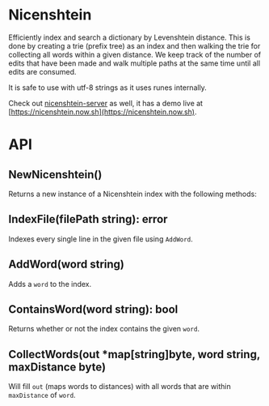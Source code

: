# Nicenshtein

Efficiently index and search a dictionary by Levenshtein distance. This is done by creating a trie (prefix tree) as an index and then walking the trie for collecting all words within a given distance. We keep track of the number of edits that have been made and walk multiple paths at the same time until all edits are consumed.

It is safe to use with utf-8 strings as it uses runes internally.

Check out [nicenshtein-server](https://github.com/Prinzhorn/nicenshtein-server) as well, it has a demo live at [https://nicenshtein.now.sh](https://nicenshtein.now.sh).

# API

## NewNicenshtein()

Returns a new instance of a Nicenshtein index with the following methods:

## IndexFile(filePath string): error

Indexes every single line in the given file using `AddWord`.

## AddWord(word string)

Adds a `word` to the index.

## ContainsWord(word string): bool

Returns whether or not the index contains the given `word`.

## CollectWords(out \*map[string]byte, word string, maxDistance byte)

Will fill `out` (maps words to distances) with all words that are within `maxDistance` of `word`.
